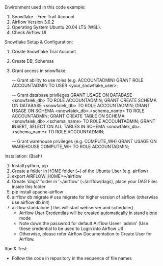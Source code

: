Environment used in this code example:
1. Snowflake - Free Trail Account
2. Airflow Version 3.0.2
3. Operating System Ubuntu 20.04 LTS (WSL).
4. Check Airflow UI 

Snowflake Setup & Configuration: 
1. Create Snowflake Trial Account
2. Create DB, Schemas
3. Grant access in snowflake:
   
   -- Grant ability to use roles (e.g. ACCOUNTADMIN)
   GRANT ROLE ACCOUNTADMIN TO USER <your_snowflake_user>;

   -- Grant database privileges
   GRANT USAGE ON DATABASE <snowfalek_db> TO ROLE ACCOUNTADMIN;
   GRANT CREATE SCHEMA ON DATABASE <snowfalek_db> TO ROLE ACCOUNTADMIN;
   GRANT USAGE ON SCHEMA <snowfalek_db>.<schema_name> TO ROLE ACCOUNTADMIN;
   GRANT CREATE TABLE ON SCHEMA <snowfalek_db>.<schema_name> TO ROLE ACCOUNTADMIN;
   GRANT INSERT, SELECT ON ALL TABLES IN SCHEMA <snowfalek_db>.<schema_name> TO ROLE ACCOUNTADMIN;

   -- Grant warehouse privileges (e.g. COMPUTE_WH)
   GRANT USAGE ON WAREHOUSE COMPUTE_WH TO ROLE ACCOUNTADMIN;

Installation: 
(Bash)
1. Install python, pip
2. Create a folder in HOME folder (~) of the Ubuntu User (e.g. airflow)
3. export AIRFLOW_HOME=~/airflow
4. Create 'dags' folder in '~/airflow' (~/airflow/dags), place your DAG Files inside this folder 
5. pip install apache-airflow
6. airflow db migrate # use migrate for higher version of airflow (otherwise use airflow db init) 
7. airflow standalone ( this will start webserver and scheduler)
   - Airflow User Credentilas will be created automatically in stand alone mode
   - Note down the passwrod for default Airflow Useer 'admin' (Use these credential to be used to Login into Airflow UI)
   - Otherwise, please refer Airflow Documentation to Create User for Airflow.

Run & Test:
- Follow the code in repository in the sequence of file names
